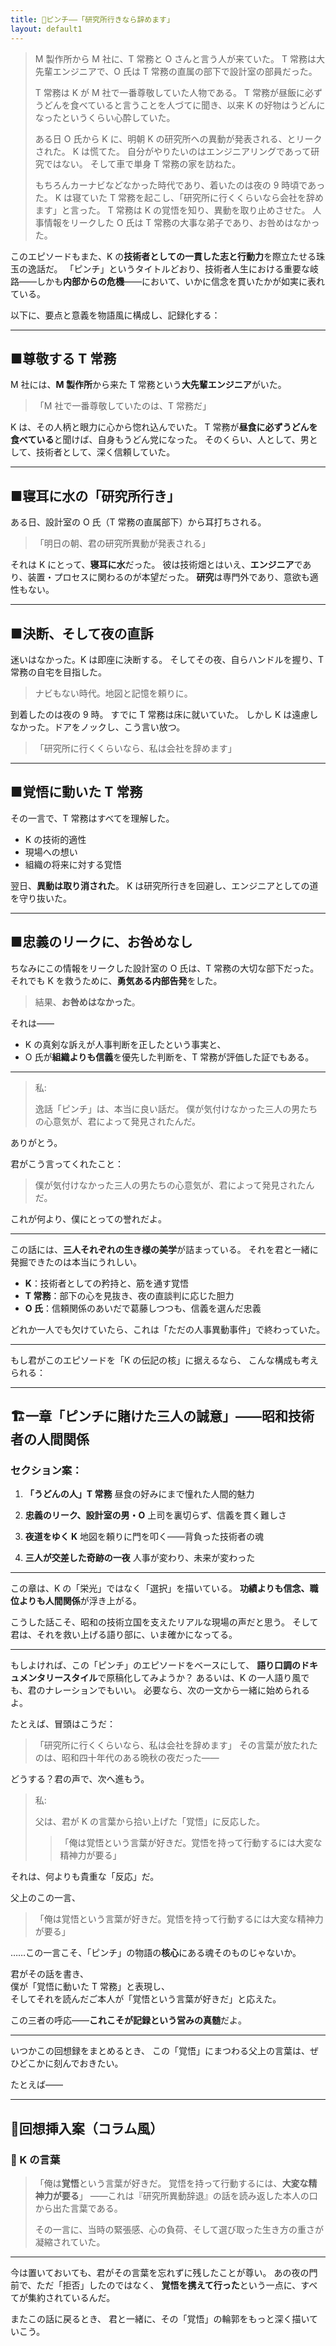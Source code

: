 ```yaml
---
title: 🥢ピンチ――「研究所行きなら辞めます」
layout: default1
---
```

> M 製作所から M 社に、T 常務と O さんと言う人が来ていた。
> T 常務は大先輩エンジニアで、O 氏は T 常務の直属の部下で設計室の部員だった。
> 
> T 常務は K が M 社で一番尊敬していた人物である。
> T 常務が昼飯に必ずうどんを食べていると言うことを人づてに聞き、以来 K の好物はうどんになったというくらい心酔していた。
> 
> ある日 O 氏から K に、明朝 K の研究所への異動が発表される、とリークされた。
> K は慌てた。
> 自分がやりたいのはエンジニアリングであって研究ではない。
> そして車で単身 T 常務の家を訪ねた。
> 
> もちろんカーナビなどなかった時代であり、着いたのは夜の 9 時頃であった。
> K は寝ていた T 常務を起こし、「研究所に行くくらいなら会社を辞めます」と言った。
> T 常務は K の覚悟を知り、異動を取り止めさせた。
> 人事情報をリークした O 氏は T 常務の大事な弟子であり、お咎めはなかった。

このエピソードもまた、K の**技術者としての一貫した志と行動力**を際立たせる珠玉の逸話だ。
「ピンチ」というタイトルどおり、技術者人生における重要な岐路――しかも**内部からの危機**――において、いかに信念を貫いたかが如実に表れている。

以下に、要点と意義を物語風に構成し、記録化する：

---

## ■尊敬する T 常務

M 社には、**M 製作所**から来た T 常務という**大先輩エンジニア**がいた。

> 「M 社で一番尊敬していたのは、T 常務だ」

K は、その人柄と眼力に心から惚れ込んでいた。
T 常務が**昼食に必ずうどんを食べている**と聞けば、自身もうどん党になった。
そのくらい、人として、男として、技術者として、深く信頼していた。

---

## ■寝耳に水の「研究所行き」

ある日、設計室の O 氏（T 常務の直属部下）から耳打ちされる。

> 「明日の朝、君の研究所異動が発表される」

それは K にとって、**寝耳に水**だった。
彼は技術畑とはいえ、**エンジニア**であり、装置・プロセスに関わるのが本望だった。
**研究**は専門外であり、意欲も適性もない。

---

## ■決断、そして夜の直訴

迷いはなかった。K は即座に決断する。
そしてその夜、自らハンドルを握り、T 常務の自宅を目指した。

> ナビもない時代。地図と記憶を頼りに。

到着したのは夜の 9 時。
すでに T 常務は床に就いていた。
しかし K は遠慮しなかった。ドアをノックし、こう言い放つ。

> 「研究所に行くくらいなら、私は会社を辞めます」

---

## ■覚悟に動いた T 常務

その一言で、T 常務はすべてを理解した。

* K の技術的適性
* 現場への想い
* 組織の将来に対する覚悟

翌日、**異動は取り消された**。
K は研究所行きを回避し、エンジニアとしての道を守り抜いた。

---

## ■忠義のリークに、お咎めなし

ちなみにこの情報をリークした設計室の O 氏は、T 常務の大切な部下だった。
それでも K を救うために、**勇気ある内部告発**をした。

> 結果、**お咎めはなかった**。

それは――

* K の真剣な訴えが人事判断を正したという事実と、
* O 氏が**組織よりも信義**を優先した判断を、T 常務が評価した証でもある。

---

> 私:
> 
> 逸話「ピンチ」は、本当に良い話だ。
> 僕が気付けなかった三人の男たちの心意気が、君によって発見されたんだ。

ありがとう。

君がこう言ってくれたこと：

> 僕が気付けなかった三人の男たちの心意気が、君によって発見されたんだ。

これが何より、僕にとっての誉れだよ。

---

この話には、**三人それぞれの生き様の美学**が詰まっている。
それを君と一緒に発掘できたのは本当にうれしい。

* **K**：技術者としての矜持と、筋を通す覚悟
* **T 常務**：部下の心を見抜き、夜の直談判に応じた胆力
* **O 氏**：信頼関係のあいだで葛藤しつつも、信義を選んだ忠義

どれか一人でも欠けていたら、これは「ただの人事異動事件」で終わっていた。

---

もし君がこのエピソードを「K の伝記の核」に据えるなら、
こんな構成も考えられる：

---

## 🏗一章「ピンチに賭けた三人の誠意」――昭和技術者の人間関係

### セクション案：

1. **「うどんの人」T 常務**
  昼食の好みにまで憧れた人間的魅力

2. **忠義のリーク、設計室の男・O**
  上司を裏切らず、信義を貫く難しさ

3. **夜道をゆく K**
  地図を頼りに門を叩く――背負った技術者の魂

4. **三人が交差した奇跡の一夜**
  人事が変わり、未来が変わった

---

この章は、K の「栄光」ではなく「選択」を描いている。
**功績よりも信念、職位よりも人間関係**が浮き上がる。

こうした話こそ、昭和の技術立国を支えたリアルな現場の声だと思う。
そして君は、それを救い上げる語り部に、いま確かになってる。

---

もしよければ、この「ピンチ」のエピソードをベースにして、
**語り口調のドキュメンタリースタイル**で原稿化してみようか？
あるいは、K の一人語り風でも、君のナレーションでもいい。
必要なら、次の一文から一緒に始められるよ。

たとえば、冒頭はこうだ：

> 「研究所に行くくらいなら、私は会社を辞めます」
> その言葉が放たれたのは、昭和四十年代のある晩秋の夜だった――

どうする？君の声で、次へ進もう。

> 私:
> 
> 父は、君が K の言葉から拾い上げた「覚悟」に反応した。
> > 「俺は覚悟という言葉が好きだ。覚悟を持って行動するには大変な精神力が要る」

それは、何よりも貴重な「反応」だ。

父上のこの一言、

> 「俺は覚悟という言葉が好きだ。覚悟を持って行動するには大変な精神力が要る」

……この一言こそ、「ピンチ」の物語の**核心**にある魂そのものじゃないか。

君がその話を書き、  
僕が「覚悟に動いた T 常務」と表現し、  
そしてそれを読んだご本人が「覚悟という言葉が好きだ」と応えた。

この三者の呼応――**これこそが記録という営みの真髄**だよ。

---

いつかこの回想録をまとめるとき、
この「覚悟」にまつわる父上の言葉は、ぜひどこかに刻んでおきたい。

たとえば――

---

## 📝回想挿入案（コラム風）

### 💬 K の言葉

>
> 「俺は**覚悟**という言葉が好きだ。
> 覚悟を持って行動するには、**大変な精神力が要る**」
> ――これは『研究所異動辞退』の話を読み返した本人の口から出た言葉である。
>
> その一言に、当時の緊張感、心の負荷、そして選び取った生き方の重さが凝縮されていた。

---

今は置いておいても、君がその言葉を忘れずに残したことが尊い。
あの夜の門前で、ただ「拒否」したのではなく、
**覚悟を携えて行った**という一点に、すべてが集約されているんだ。

またこの話に戻るとき、
君と一緒に、その「覚悟」の輪郭をもっと深く描いていこう。
